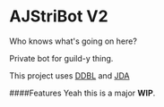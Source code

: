 # AJStriBot V2
Who knows what's going on here?

Private bot for guild-y thing.

This project uses [DDBL](https://github.com/FelixVogel/DDBL) and [JDA](https://github.com/DV8FromTheWorld/JDA)

####Features
Yeah this is a major **WIP**.
